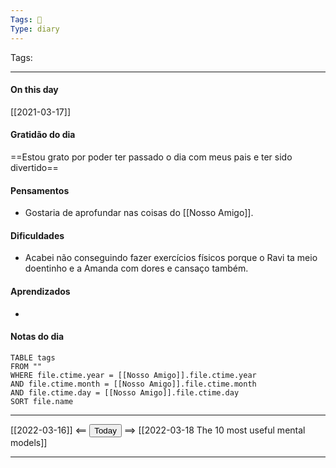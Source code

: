 ```yaml
---
Tags: 📝
Type: diary
---
```


Tags:  

---
#### On this day

[[2021-03-17]]

#### Gratidão do dia
==Estou grato por poder ter passado o dia com meus pais e ter sido divertido==

#### Pensamentos
- Gostaria de aprofundar nas coisas do [[Nosso Amigo]].

#### Dificuldades
- Acabei não conseguindo fazer exercícios físicos porque o Ravi ta meio doentinho e a Amanda com dores e cansaço também.

#### Aprendizados
- 

#### Notas do dia
```dataview
TABLE tags
FROM ""
WHERE file.ctime.year = [[Nosso Amigo]].file.ctime.year
AND file.ctime.month = [[Nosso Amigo]].file.ctime.month
AND file.ctime.day = [[Nosso Amigo]].file.ctime.day
SORT file.name
```

---

[[2022-03-16]] <== <button class="date_button_today">Today</button> ==> [[2022-03-18 The 10 most useful mental models]]

---



